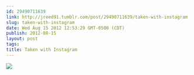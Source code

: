 ```yaml
---
id: 29490711639
link: http://jreed91.tumblr.com/post/29490711639/taken-with-instagram
slug: taken-with-instagram
date: Wed Aug 15 2012 12:53:29 GMT-0500 (CDT)
publish: 2012-08-15
layout: post
tags: 
title: Taken with Instagram
---
```



![](http://24.media.tumblr.com/tumblr_m8t5p5YUMq1qi8pkco1_1280.jpg)

